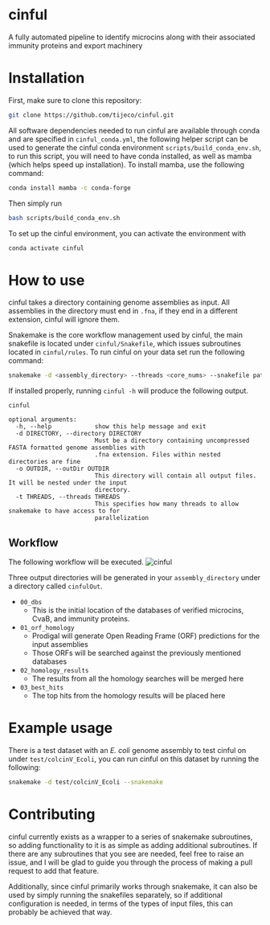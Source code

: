# cinful



A fully automated pipeline to identify microcins along with their associated immunity proteins and export machinery



# Installation


First, make sure to clone this repository:

```bash
git clone https://github.com/tijeco/cinful.git
```
All software dependencies needed to run cinful are available through conda and are specified in `cinful_conda.yml`, the following helper script can be used to generate the cinful conda environment `scripts/build_conda_env.sh`, to run this script, you will need to have conda installed, as well as mamba (which helps speed up installation). To install mamba, use the following command:

```bash
conda install mamba -c conda-forge
```

Then simply run 
```bash
bash scripts/build_conda_env.sh
```

To set up the cinful environment, you can activate the environment with

```bash
conda activate cinful
```

# How to use

cinful takes a directory containing genome assemblies as input. All assemblies in the directory must end in `.fna`, if they end in a different extension, cinful will ignore them.

Snakemake is the core workflow management used by cinful, the main snakefile is located under `cinful/Snakefile`, which issues subroutines located in `cinful/rules`. To run cinful on your data set run the following command:

```bash
snakemake -d <assembly_directory> --threads <core_nums> --snakefile path/to/cinful/Snakefile
```

If installed properly, running `cinful -h` will produce the following output.

```
cinful

optional arguments:
  -h, --help            show this help message and exit
  -d DIRECTORY, --directory DIRECTORY
                        Must be a directory containing uncompressed FASTA formatted genome assemblies with
                        .fna extension. Files within nested directories are fine
  -o OUTDIR, --outDir OUTDIR
                        This directory will contain all output files. It will be nested under the input
                        directory.
  -t THREADS, --threads THREADS
                        This specifies how many threads to allow snakemake to have access to for
                        parallelization
```

## Workflow

The following workflow will be executed.
![cinful](figures/cinful_workflow.inkscape.svg)

Three output directories will be generated in your `assembly_directory` under a directory called `cinfulOut`.
* `00_dbs`
  * This is the initial location of the databases of verified microcins, CvaB, and immunity proteins.
* `01_orf_homology`
  * Prodigal will generate Open Reading Frame (ORF) predictions for the input assemblies
  * Those ORFs will be searched against the previously mentioned databases
* `02_homology_results`
  * The results from all the homology searches will be merged here
* `03_best_hits`
  * The top hits from the homology results will be placed here

# Example usage

There is a test dataset with an _E. coli_ genome assembly to test cinful on under `test/colcinV_Ecoli`, you can run cinful on this dataset by running the following:

```bash
snakemake -d test/colcinV_Ecoli --snakemake 
```
# Contributing

<!-- Currently, cinful is executed via directly issuing a snakemake command, what I will do in the future is create a python package that acts as a wrapper for snakemake to ease potential configuration of certain parameters within the workflow. -->

cinful currently exists as a wrapper to a series of snakemake subroutines, so adding functionality to it is as simple as adding additional subroutines. If there are any subroutines that you see are needed, feel free to raise an issue, and I will be glad to guide you through the process of making a pull request to add that feature.

Additionally, since cinful primarily works through snakemake, it can also be used by simply running the snakefiles separately, so if additional configuration is needed, in terms of the types of input files, this can probably be achieved that way.

<!-- Also, the pipeline currently runs end to end, though there may be cases where the user already has data for a certain part of the pipeline and would like to plug that in. Snakemake allows for that to be a possibility, so I will work to make a set of tutorials on how to do that through snakemake, and eventually the cinful python package will have options to do that as well. -->







<!-- ## Microcin homologs

* Filtering by length
   - Only need to search peptides that have < 150 AA
* Signal sequence
   - MSA of putative microcins can be used to evaluate the putative signal sequence based on what is known from the verifed dataset
 -->



<!-- ## Immunity protein homologs
* subcelluar localization and transmembrane helix will be predicted as a final filtering step
 -->

